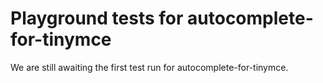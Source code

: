 # Playground tests for autocomplete-for-tinymce
We are still awaiting the first test run for autocomplete-for-tinymce.
